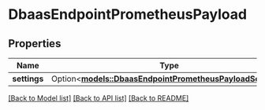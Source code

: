 # DbaasEndpointPrometheusPayload

## Properties

Name | Type | Description | Notes
------------ | ------------- | ------------- | -------------
**settings** | Option<[**models::DbaasEndpointPrometheusPayloadSettings**](dbaas_endpoint_prometheus_payload_settings.md)> |  | [optional]

[[Back to Model list]](../README.md#documentation-for-models) [[Back to API list]](../README.md#documentation-for-api-endpoints) [[Back to README]](../README.md)


